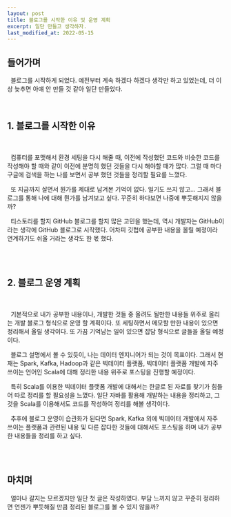 ```yaml
---
layout: post
title: 블로그를 시작한 이유 및 운영 계획
excerpt: 일단 만들고 생각하자.
last_modified_at: 2022-05-15
---
```


## 들어가며

&nbsp;&nbsp;블로그를 시작하게 되었다. 예전부터 계속 하겠다 하겠다 생각만 하고 있었는데, 더 이상 늦추면 아얘 안 만들 것 같아 일단 만들었다.

<br/>

## 1. 블로그를 시작한 이유

<br/>

&nbsp;&nbsp;컴퓨터를 포맷해서 환경 세팅을 다시 해줄 때, 이전에 작성했던 코드와 비슷한 코드를 작성해야 할 때와 같이 이전에 분명히 했던 것들을 다시 해야할 때가 많다. 그럴 때 마다 구글에 검색을 하는 나를 보면서 공부 했던 것들을 정리할 필요를 느꼈다. 

&nbsp;&nbsp;또 지금까지 살면서 뭔가를 제대로 남겨본 기억이 없다. 일기도 쓰지 않고... 그래서 블로그를 통해 나에 대해 뭔가를 남겨보고 싶다. 꾸준히 하다보면 나중에 뿌듯해지지 않을까?

&nbsp;&nbsp;티스토리를 할지 GitHub 블로그를 할지 많은 고민을 했는데, 역시 개발자는 GitHub이라는 생각에 GitHub 블로그로 시작했다. 어차피 깃헙에 공부한 내용을 올릴 예정이라 연계하기도 쉬울 거라는 생각도 한 몫 했다.

<br/><br/>

## 2. 블로그 운영 계획

<br/>

&nbsp;&nbsp;기본적으로 내가 공부한 내용이나, 개발한 것들 중 올려도 될만한 내용들 위주로 올리는 개발 블로그 형식으로 운영 할 계획이다. 또 세팅하면서 메모할 만한 내용이 있으면 정리해서 올릴 생각이다. 또 가끔 기억남는 일이 있으면 잡담 형식으로 글들을 올릴 예정이다.

&nbsp;&nbsp;블로그 설명에서 볼 수 있듯이, 나는 데이터 엔지니어가 되는 것이 목표이다. 그래서 현재는 Spark, Kafka, Hadoop과 같은 빅데이터 플랫폼, 빅데이터 플랫폼 개발에 자주 쓰이는 언어인 Scala에 대해 정리한 내용 위주로 포스팅을 진행할 예정이다.

&nbsp;&nbsp;특히 Scala를 이용한 빅데이터 플랫폼 개발에 대해서는 한글로 된 자료를 찾기가 힘들어 따로 정리를 할 필요성을 느꼈다. 일단 자바를 활용해 개발하는 내용을 정리하고, 그것을 Scala를 이용해서도 코드를 작성하여 정리를 해볼 생각이다.

&nbsp;&nbsp;추후에 블로그 운영이 습관화가 된다면 Spark, Kafka 외에 빅데이터 개발에서 자주 쓰이는 플랫폼과 관련된 내용 및 다른 잡다한 것들에 대해서도 포스팅을 하며 내가 공부한 내용들을 정리를 하고 싶다.

<br/><br/>

## 마치며

&nbsp;&nbsp;얼마나 갈지는 모르겠지만 일단 첫 글은 작성하였다. 부담 느끼지 않고 꾸준히 정리하면 언젠가 뿌듯해질 만큼 정리된 블로그를 볼 수 있지 않을까?